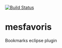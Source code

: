 [![Build Status](https://travis-ci.org/cchabanois/mesfavoris.svg?branch=master)](https://travis-ci.org/cchabanois/mesfavoris)

# mesfavoris
Bookmarks eclipse plugin
